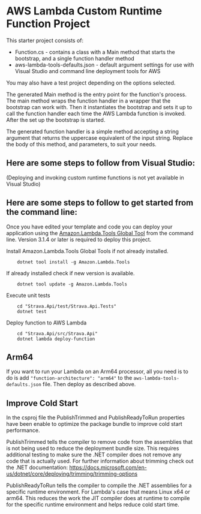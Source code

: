 # AWS Lambda Custom Runtime Function Project

This starter project consists of:
* Function.cs - contains a class with a Main method that starts the bootstrap, and a single function handler method
* aws-lambda-tools-defaults.json - default argument settings for use with Visual Studio and command line deployment tools for AWS

You may also have a test project depending on the options selected.

The generated Main method is the entry point for the function's process.  The main method wraps the function handler in a wrapper that the bootstrap can work with.  Then it instantiates the bootstrap and sets it up to call the function handler each time the AWS Lambda function is invoked.  After the set up the bootstrap is started.

The generated function handler is a simple method accepting a string argument that returns the uppercase equivalent of the input string. Replace the body of this method, and parameters, to suit your needs. 

## Here are some steps to follow from Visual Studio:

(Deploying and invoking custom runtime functions is not yet available in Visual Studio)

## Here are some steps to follow to get started from the command line:

Once you have edited your template and code you can deploy your application using the [Amazon.Lambda.Tools Global Tool](https://github.com/aws/aws-extensions-for-dotnet-cli#aws-lambda-amazonlambdatools) from the command line.  Version 3.1.4
or later is required to deploy this project.

Install Amazon.Lambda.Tools Global Tools if not already installed.
```
    dotnet tool install -g Amazon.Lambda.Tools
```

If already installed check if new version is available.
```
    dotnet tool update -g Amazon.Lambda.Tools
```

Execute unit tests
```
    cd "Strava.Api/test/Strava.Api.Tests"
    dotnet test
```

Deploy function to AWS Lambda
```
    cd "Strava.Api/src/Strava.Api"
    dotnet lambda deploy-function
```


## Arm64

If you want to run your Lambda on an Arm64 processor, all you need is to do is add `"function-architecture": "arm64"` to the `aws-lambda-tools-defaults.json` file. Then deploy as described above.

## Improve Cold Start

In the csproj file the PublishTrimmed and PublishReadyToRun properties have been enable to optimize the package bundle to improve cold start performance.

PublishTrimmed tells the compiler to remove code from the assemblies that is not being used to reduce the deployment bundle size. This requires additional
testing to make sure the .NET compiler does not remove any code that is actually used. For further information about trimming
check out the .NET documentation: https://docs.microsoft.com/en-us/dotnet/core/deploying/trimming/trimming-options

PublishReadyToRun tells the compiler to compile the .NET assemblies for a specific runtime environment. For Lambda's case that means Linux x64 or arm64.
This reduces the work the JIT compiler does at runtime to compile for the specific runtime environment and helps reduce cold start time.

